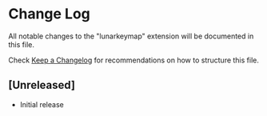 # Change Log

All notable changes to the "lunarkeymap" extension will be documented in this file.

Check [Keep a Changelog](http://keepachangelog.com/) for recommendations on how to structure this file.

## [Unreleased]

- Initial release
